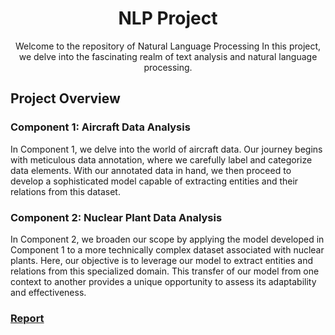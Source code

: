 <h1 align="center"> NLP Project </h1>

<p align="center">Welcome to the repository of Natural Language Processing In this project, we delve into the fascinating realm of text analysis and natural language processing.</p>

## Project Overview

### Component 1: Aircraft Data Analysis
In Component 1, we delve into the world of aircraft data. Our journey begins with meticulous data annotation, where we carefully label and categorize data elements. With our annotated data in hand, we then proceed to develop a sophisticated model capable of extracting entities and their relations from this dataset.

### Component 2: Nuclear Plant Data Analysis
In Component 2, we broaden our scope by applying the model developed in Component 1 to a more technically complex dataset associated with nuclear plants. Here, our objective is to leverage our model to extract entities and relations from this specialized domain. This transfer of our model from one context to another provides a unique opportunity to assess its adaptability and effectiveness.

### [Report](Report.pdf)


